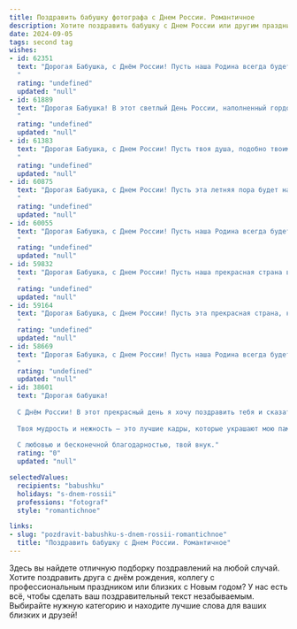 ```yaml
---
title: Поздравить бабушку фотографа с Днем России. Романтичное
description: Хотите поздравить бабушку с Днем России или другим праздником? Наш ИИ создаст незабываемое поздравление, а вы обязательно выделитесь среди других.  
date: 2024-09-05
tags: second tag
wishes:
- id: 62351
  text: "Дорогая Бабушка, с Днём России! Пусть наша Родина всегда будет для тебя источником вдохновения, как свет, отражаемый в объективе твоей фотокамеры. Пусть каждая твоя фотография будет полна любви, нежности и красоты, как наша необъятная страна!
  "
  rating: "undefined"
  updated: "null"
- id: 61889
  text: "Дорогая Бабушка! В этот светлый День России, наполненный гордостью за нашу великую страну, я желаю тебе безграничного счастья и тепла, как летнее солнце, освещающее Родину. Пусть твоя жизнь будет прекрасна, как фотографии, которые ты создаешь, полна ярких красок и незабываемых моментов. С Днем России!
  "
  rating: "undefined"
  updated: "null"
- id: 61383
  text: "Дорогая Бабушка, с Днем России! Пусть твоя душа, подобно твоим прекрасным фотографиям,  будет полна света, тепла и ярких красок. Желаю тебе здоровья, радости и  мира, чтобы ты всегда оставалась любящей и любимой!
  "
  rating: "undefined"
  updated: "null"
- id: 60875
  text: "Дорогая Бабушка, с Днем России! Пусть эта летняя пора будет наполнена яркими красками, как волшебные снимки, что ты творишь своим фотоаппаратом. Желаю тебе вдохновения, счастья и любви, чтобы каждая минута жизни была достойна быть запечатленной на память!
  "
  rating: "undefined"
  updated: "null"
- id: 60055
  text: "Дорогая Бабушка, с Днем России! Пусть наша Родина всегда будет для тебя источником вдохновения и прекрасных фотографий, которые ты так мастерски умеешь создавать. Здоровья тебе, счастья и новых творческих свершений!
  "
  rating: "undefined"
  updated: "null"
- id: 59832
  text: "Дорогая Бабушка, с Днем России! Пусть наша прекрасная страна всегда будет для нас источником вдохновения, как и твое сердце, полное любви и теплоты.  Ты, фотограф с душой художника, запечатлела в памяти  не только прекрасные моменты, но и нашу особенную историю. Поздравляю тебя с этим светлым праздником!
  "
  rating: "undefined"
  updated: "null"
- id: 59164
  text: "Дорогая Бабушка, с Днем России! Пусть эта прекрасная страна, как и твои фотографии, хранит в себе яркие, теплые воспоминания и любовь. Счастья, здоровья и вдохновения тебе!
  "
  rating: "undefined"
  updated: "null"
- id: 58669
  text: "Дорогая Бабушка, с Днем России! Пусть наша Родина всегда будет для тебя источником вдохновения, как и твой любимый объектив, запечатлевающий красоту этого мира. Ты — фотограф, чьи снимки хранят не только моменты, но и любовь к нашей прекрасной стране. Желаю тебе долгих лет жизни, ярких эмоций и незабываемых моментов, которые ты будешь ловить в объектив.
  "
  rating: "undefined"
  updated: "null"
- id: 38601
  text: "Дорогая бабушка!
  
  С Днём России! В этот прекрасный день я хочу поздравить тебя и сказать, как ты важна для меня. Как фотограф, ты умеешь запечатлевать самые радостные моменты, облекая их в свет и красоту. Так же, как и ты, моя любимая бабушка, ты освещаешь нашу жизнь теплом и заботой.
  
  Твоя мудрость и нежность — это лучшие кадры, которые украшают мою память. Пусть каждый миг будет наполнен счастьем, как светлая фотография, а наша страна цветёт и радует своим многообразием.
  
  С любовью и бесконечной благодарностью, твой внук."
  rating: "0"
  updated: "null"

selectedValues:
  recipients: "babushku"
  holidays: "s-dnem-rossii"
  professions: "fotograf"
  style: "romantichnoe"

links:
- slug: "pozdravit-babushku-s-dnem-rossii-romantichnoe"
  title: "Поздравить бабушку с Днем России. Романтичное"
---
```


Здесь вы найдете отличную подборку поздравлений на любой случай. 
Хотите поздравить друга с днём рождения, коллегу с профессиональным праздником или близких с Новым годом? У нас есть всё, чтобы сделать ваш поздравительный текст незабываемым. Выбирайте нужную категорию и находите лучшие слова для ваших близких и друзей!
